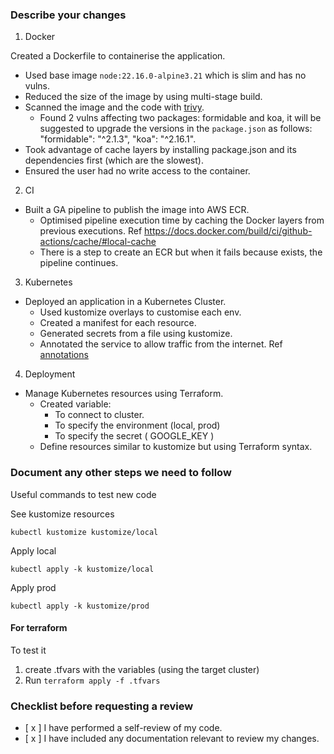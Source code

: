 ### Describe your changes

1. Docker

Created a Dockerfile to containerise the application. 
- Used base image `node:22.16.0-alpine3.21` which is slim and has no vulns.
- Reduced the size of the image by using multi-stage build. 
- Scanned the image and the code with [trivy](https://github.com/aquasecurity/trivy?tab=readme-ov-file). 
  - Found 2 vulns affecting two packages: formidable and koa, it will be suggested to upgrade the versions in the `package.json` as follows: "formidable": "^2.1.3", "koa": "^2.16.1".
- Took advantage of cache layers by installing package.json and its dependencies first (which are the slowest).
- Ensured the user had no write access to the container.


2. CI

- Built a GA pipeline to publish the image into AWS ECR.
  - Optimised pipeline execution time by caching the Docker layers from previous executions. Ref https://docs.docker.com/build/ci/github-actions/cache/#local-cache
  - There is a step to create an ECR but when it fails because exists, the pipeline continues.

3. Kubernetes

- Deployed an application in a Kubernetes Cluster.
  - Used kustomize overlays to customise each env.
  - Created a manifest for each resource. 
  - Generated secrets from a file using kustomize.
  - Annotated the service to allow traffic from the internet. Ref [annotations](https://kubernetes-sigs.github.io/aws-load-balancer-controller/v2.3/guide/service/annotations/#service-annotations)


4. Deployment

- Manage Kubernetes resources using Terraform. 
  - Created variable:
    - To connect to cluster.
    - To specify the environment (local, prod)
    - To specify the secret ( GOOGLE_KEY )
  - Define resources similar to kustomize but using Terraform syntax.


### Document any other steps we need to follow

Useful commands to test new code

See kustomize resources
```
kubectl kustomize kustomize/local
```

Apply local
```
kubectl apply -k kustomize/local
```

Apply prod
```
kubectl apply -k kustomize/prod
```

#### For terraform

To test it
1. create .tfvars with the variables (using the target cluster)
1. Run `terraform apply -f .tfvars`


### Checklist before requesting a review

- [ x ] I have performed a self-review of my code.
- [ x ] I have included any documentation relevant to review my changes.
